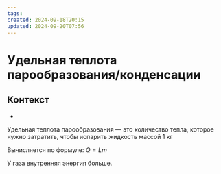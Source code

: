 ```yaml
---
tags: 
created: 2024-09-18T20:15
updated: 2024-09-20T07:56
---
```

# Удельная теплота парообразования/конденсации

## Контекст
- 

Удельная теплота парообразования — это количество тепла, которое нужно затратить, чтобы испарить жидкость массой 1 кг

Вычисляется по формуле: $Q=Lm$

У газа внутренняя энергия больше. 